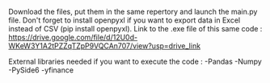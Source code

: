 Download the files, put them in the same repertory and launch the main.py file. Don't forget to install openpyxl if you want to export data in Excel instead of CSV (pip install openpyxl).
Link to the .exe file of this same code : https://drive.google.com/file/d/12U0d-WKeW3Y1A2tPZZqTZpP9VQCAn707/view?usp=drive_link

External libraries needed if you want to execute the code : 
-Pandas
-Numpy
-PySide6
-yfinance
